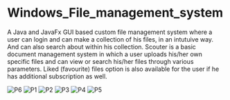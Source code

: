 # Windows_File_management_system
A Java and JavaFx GUI based custom file management system where a user can login and can make a collection of his files, in an intutuive way. And can also search about within his collection.
Scouter is a basic document management system in which a user uploads his/her own specific files and can view or search his/her files through various parameters.
Liked (favourite) files option is also available for the user if he has additional subscription as well.

![P6](https://user-images.githubusercontent.com/95052507/155716131-fe8fd7cc-d323-4d35-8d9d-b98d5d8c8cd3.jpg)
![P1](https://user-images.githubusercontent.com/95052507/155716136-ab282571-02e2-43b5-a7a1-abca79b48d0b.png)
![P2](https://user-images.githubusercontent.com/95052507/155716138-14c96353-ffa8-4f3f-aff0-45c933c8078a.png)
![P3](https://user-images.githubusercontent.com/95052507/155716139-9be5197c-d508-4a37-af26-b4090efe52ad.png)
![P4](https://user-images.githubusercontent.com/95052507/155716142-3ee05481-57e4-4565-ab15-0b9db2452f0a.jpg)
![P5](https://user-images.githubusercontent.com/95052507/155716144-f63df2ad-df51-4640-8cce-21ee3cefbc13.png)

